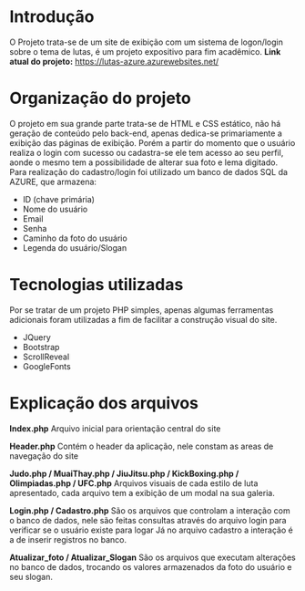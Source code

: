 # Introdução
O Projeto trata-se de um site de exibição com um sistema de logon/login sobre o tema de lutas, é um projeto expositivo para fim acadêmico.
**Link atual do projeto:** https://lutas-azure.azurewebsites.net/

# Organização do projeto
O projeto em sua grande parte trata-se de HTML e CSS estático, não há geração de conteúdo pelo back-end, apenas dedica-se primariamente a exibição das páginas de exibição.
Porém a partir do momento que o usuário realiza o login com sucesso ou cadastra-se ele tem acesso ao seu perfil, aonde o mesmo tem a possibilidade de alterar sua foto e lema digitado.
Para realização do cadastro/login foi utilizado um banco de dados SQL da AZURE, que armazena:

 - ID (chave primária)
 - Nome do usuário
 - Email
 - Senha
 - Caminho da foto do usuário
 - Legenda do usuário/Slogan
 
# Tecnologias utilizadas
Por se tratar de um projeto PHP simples, apenas algumas ferramentas adicionais foram utilizadas a fim de facilitar a construção visual do site.
 - JQuery
 - Bootstrap
 - ScrollReveal
 - GoogleFonts

# Explicação dos arquivos
**Index.php**
Arquivo inicial para orientação central do site

**Header.php**
Contém o header da aplicação, nele constam as areas de navegação do site

**Judo.php / MuaiThay.php / JiuJitsu.php / KickBoxing.php / Olimpiadas.php / UFC.php**
Arquivos visuais de cada estilo de luta apresentado, cada arquivo tem a exibição de um modal na sua galeria.

**Login.php / Cadastro.php**
São os arquivos que controlam a interação com o banco de dados, nele são feitas consultas através do arquivo login para verificar se o usuário existe para logar
Já no arquivo cadastro a interação é a de inserir registros no banco.

**Atualizar_foto / Atualizar_Slogan**
São os arquivos que executam alterações no banco de dados, trocando os valores armazenados da foto do usuário e seu slogan.
